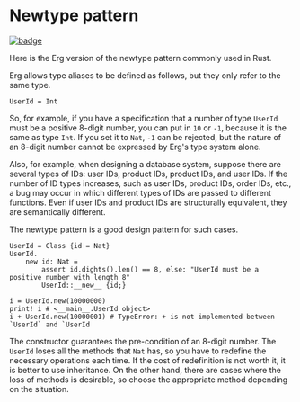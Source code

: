 # Newtype pattern

[![badge](https://img.shields.io/endpoint.svg?url=https%3A%2F%2Fgezf7g7pd5.execute-api.ap-northeast-1.amazonaws.com%2Fdefault%2Fsource_up_to_date%3Fowner%3Derg-lang%26repos%3Derg%26ref%3Dmain%26path%3Ddoc/EN/syntax/type/advanced/newtype.md%26commit_hash%3D417bfcea08ed0e09f715f5d272842510fca8f6dd)](https://gezf7g7pd5.execute-api.ap-northeast-1.amazonaws.com/default/source_up_to_date?owner=erg-lang&repos=erg&ref=main&path=doc/EN/syntax/type/advanced/newtype.md&commit_hash=417bfcea08ed0e09f715f5d272842510fca8f6dd)

Here is the Erg version of the newtype pattern commonly used in Rust.

Erg allows type aliases to be defined as follows, but they only refer to the same type.

```erg
UserId = Int
```

So, for example, if you have a specification that a number of type `UserId` must be a positive 8-digit number, you can put in `10` or `-1`, because it is the same as type `Int`. If you set it to `Nat`, `-1` can be rejected, but the nature of an 8-digit number cannot be expressed by Erg's type system alone.

Also, for example, when designing a database system, suppose there are several types of IDs: user IDs, product IDs, product IDs, and user IDs. If the number of ID types increases, such as user IDs, product IDs, order IDs, etc., a bug may occur in which different types of IDs are passed to different functions. Even if user IDs and product IDs are structurally equivalent, they are semantically different.

The newtype pattern is a good design pattern for such cases.

```erg
UserId = Class {id = Nat}
UserId.
    new id: Nat =
        assert id.dights().len() == 8, else: "UserId must be a positive number with length 8"
        UserId::__new__ {id;}

i = UserId.new(10000000)
print! i # <__main__.UserId object>
i + UserId.new(10000001) # TypeError: + is not implemented between `UserId` and `UserId
```

The constructor guarantees the pre-condition of an 8-digit number.
The `UserId` loses all the methods that `Nat` has, so you have to redefine the necessary operations each time.
If the cost of redefinition is not worth it, it is better to use inheritance. On the other hand, there are cases where the loss of methods is desirable, so choose the appropriate method depending on the situation.
